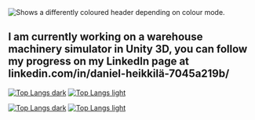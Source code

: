 <picture>
  <source media="(prefers-color-scheme: dark)" srcset="https://github.com/megasloupe/megasloupe/blob/main/header.png">
  <source media="(prefers-color-scheme: light)" srcset="https://github.com/megasloupe/megasloupe/blob/main/header%20white.jpg">
  <img alt="Shows a differently coloured header depending on colour mode." src="https://github.com/megasloupe/megasloupe/blob/main/header.png">
</picture>

## I am currently working on a warehouse machinery simulator in Unity 3D, you can follow my progress on my LinkedIn page at linkedin.com/in/daniel-heikkilä-7045a219b/

[![Top Langs dark](https://github-readme-stats.vercel.app/api/top-langs/?username=DanielHeikkila&hide=ShaderLab,GLSL,HLSL,GAP&langs_count=4&theme=blue-green)](https://github.com/anuraghazra/github-readme-stats#gh-dark-mode-only)
[![Top Langs light](https://github-readme-stats.vercel.app/api/top-langs/?username=DanielHeikkila&hide=ShaderLab,GLSL,HLSL,GAP&langs_count=4&theme=shadow_blue&bg_color=45,#FFFFFF,#F6F8FA,#EAEEF2)](https://github.com/anuraghazra/github-readme-stats#gh-light-mode-only)

[![Top Langs dark](https://github-readme-stats.vercel.app/api/wakatime?username=DanielHeikkila&theme=blue-green)](https://github.com/anuraghazra/github-readme-stats#gh-dark-mode-only)
[![Top Langs light](https://github-readme-stats.vercel.app/api/wakatime?username=DanielHeikkila&theme=shadow_blue&bg_color=45,#FFFFFF,#F6F8FA,#EAEEF2)](https://github.com/anuraghazra/github-readme-stats#gh-light-mode-only)


<!--
**DanielHeikkila/DanielHeikkila** is a ✨ _special_ ✨ repository because its `README.md` (this file) appears on your GitHub profile.

